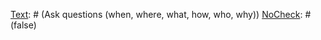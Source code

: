 
[Text]: # (PLANNING FOR SPECIFIC THREATS)
[NoCheck]: # (true)

[Text]: # (Seek training and post guidance for receiving threatening calls and evaluating bomb threats)
[NoCheck]: # (false)

[Text]: # (Agree warning signals and crisis communications tools)
[NoCheck]: # (false)

[Text]: # (Create an evacuation plan, including an assembly point)
[NoCheck]: # (false)

[Text]: # (Identify exit routes and hiding places)
[NoCheck]: # (false)

[Text]: # (List where to search for suspicious packages)
[NoCheck]: # (false)

[Text]: # (Clear space to facilitate routine searches)
[NoCheck]: # (false)

[Text]: # (Schedule routine searches)
[NoCheck]: # (false)

[Text]: # (Seek training and post guidance for vetting deliveries)
[NoCheck]: # (false)

[Text]: # (Monitor for unexpected or suspicious objects)
[NoCheck]: # (false)

[Text]: # (RECEIVING BOMB THREATS)
[NoCheck]: # (true)

[Text]: # (Calmly engage)
[NoCheck]: # (false)

[Text]: # (Write down the exact threat)
[NoCheck]: # (false)

[Text]: # (Ask questions (when, where, what, how, who, why))
[NoCheck]: # (false)

[Text]: # (State that innocent people will be killed or injured)
[NoCheck]: # (false)

[Text]: # (Seek help)
[NoCheck]: # (false)

[Text]: # (Note time, background noises, identifying features)
[NoCheck]: # (false)

[Text]: # (IF YOU FIND A SUSPICIOUS PACKAGE)
[NoCheck]: # (true)

[Text]: # (Don't touch anything)
[NoCheck]: # (false)

[Text]: # (Seek help)
[NoCheck]: # (false)

[Text]: # (Isolate it or clear the area)
[NoCheck]: # (false)

[Text]: # (Opening windows could help diffuse fumes or pressure waves)
[NoCheck]: # (false)

[Text]: # (DURING SITE EVACUATION)
[NoCheck]: # (true)

[Text]: # (Calmly visualise your next step)
[NoCheck]: # (false)

[Text]: # (Proceed to agreed assembly point)
[NoCheck]: # (false)

[Text]: # (Avoid lifts, elevators, escalators if you can)
[NoCheck]: # (false)

[Text]: # (Follow instructions from emergency responders)
[NoCheck]: # (false)

[Text]: # (ENCOUNTERING AN ACTIVE SHOOTER)
[NoCheck]: # (true)

[Text]: # (Run away)
[NoCheck]: # (false)

[Text]: # (Hide in a confined space if you can't run. Barricade doors, turn off phones and lights)
[NoCheck]: # (false)

[Text]: # (Shout at, distract, or attack your attacker if you can't hide)
[NoCheck]: # (false)

[Text]: # (Call for help, providing as much detail as you can)
[NoCheck]: # (false)

[Text]: # (Identify yourself and cooperate with emergency responders)
[NoCheck]: # (false)
